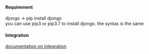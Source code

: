 #### Requirement
djongo -> pip install djongo<br>
you can use pip3 or pip3.7 to install djongo. the syntax is the same

#### Integration
[documentation on integration](https://nesdis.github.io/djongo/integrating-django-with-mongodb/)
